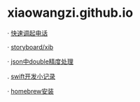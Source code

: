 # xiaowangzi.github.io

 · [快速调起电话](https://github.com/GuuHeng/fufeng/blob/master/openURL.md)
 
 · [storyboard/xib](https://github.com/GuuHeng/fufeng/blob/master/Xib.md)
 
 · [json中double精度处理](https://github.com/GuuHeng/fufeng/blob/master/Tip.md)
 
 . [swift开发小记录](https://github.com/GuuHeng/fufeng/blob/master/swift-Tips.md)

 · [homebrew安装](https://github.com/GuuHeng/fufeng/blob/master/homebrew.md)
 
 
 
